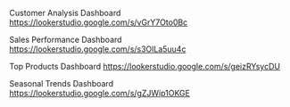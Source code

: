 Customer Analysis Dashboard
https://lookerstudio.google.com/s/vGrY7Oto0Bc

Sales Performance Dashboard https://lookerstudio.google.com/s/s3OlLa5uu4c

Top Products Dashboard https://lookerstudio.google.com/s/geizRYsycDU

Seasonal Trends Dashboard https://lookerstudio.google.com/s/gZJWip1OKGE
